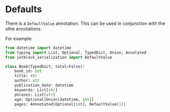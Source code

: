 # Defaults

There is a `DefaultValue` annotation. This can
be used in conjunction with the othe annotations.

For example:

```python
from datetime import datetime
from typing import List, Optional, TypedDict, Union, Annotated
from jetblack_serialization import DefaultValue

class Book(TypedDict, total=False):
    book_id: int
    title: str
    author: str
    publication_date: datetime
    keywords: List[str]
    phrases: List[str]
    age: Optional[Union[datetime, int]]
    pages: Annnotated[Optional[int], DefaultValue(1)]
```
